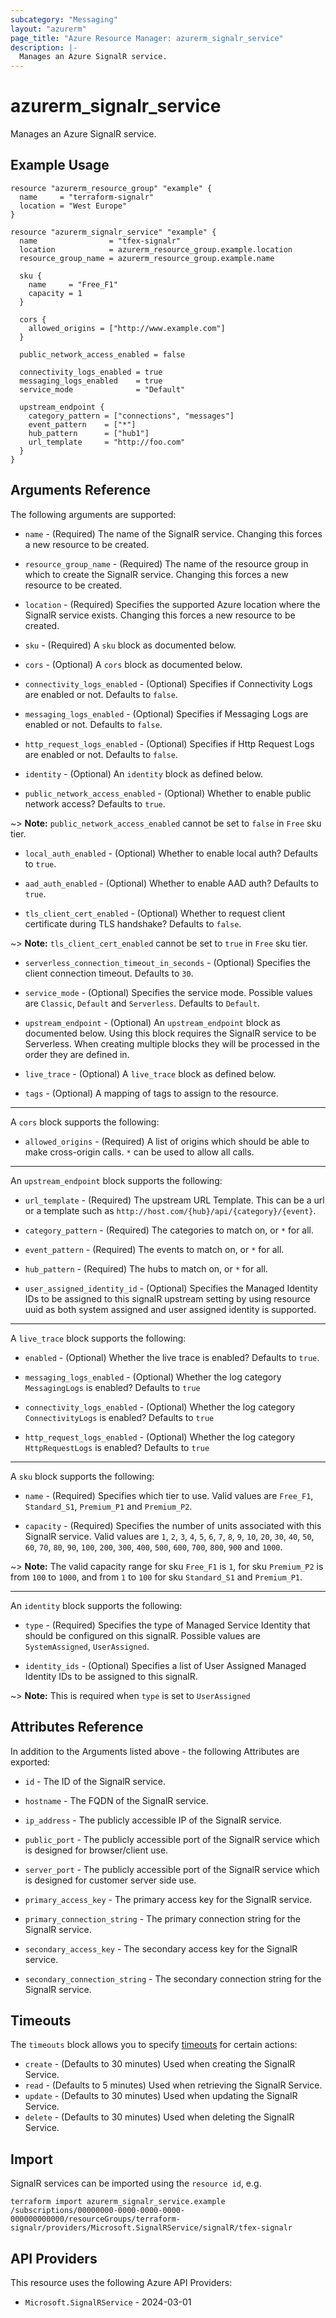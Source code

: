 ```yaml
---
subcategory: "Messaging"
layout: "azurerm"
page_title: "Azure Resource Manager: azurerm_signalr_service"
description: |-
  Manages an Azure SignalR service.
---
```


# azurerm_signalr_service

Manages an Azure SignalR service.

## Example Usage

```hcl
resource "azurerm_resource_group" "example" {
  name     = "terraform-signalr"
  location = "West Europe"
}

resource "azurerm_signalr_service" "example" {
  name                = "tfex-signalr"
  location            = azurerm_resource_group.example.location
  resource_group_name = azurerm_resource_group.example.name

  sku {
    name     = "Free_F1"
    capacity = 1
  }

  cors {
    allowed_origins = ["http://www.example.com"]
  }

  public_network_access_enabled = false

  connectivity_logs_enabled = true
  messaging_logs_enabled    = true
  service_mode              = "Default"

  upstream_endpoint {
    category_pattern = ["connections", "messages"]
    event_pattern    = ["*"]
    hub_pattern      = ["hub1"]
    url_template     = "http://foo.com"
  }
}
```

## Arguments Reference

The following arguments are supported:

* `name` - (Required) The name of the SignalR service. Changing this forces a new resource to be created.

* `resource_group_name` - (Required) The name of the resource group in which to create the SignalR service. Changing this forces a new resource to be created.

* `location` - (Required) Specifies the supported Azure location where the SignalR service exists. Changing this forces a new resource to be created.

* `sku` - (Required) A `sku` block as documented below.

* `cors` - (Optional) A `cors` block as documented below.

* `connectivity_logs_enabled` - (Optional) Specifies if Connectivity Logs are enabled or not. Defaults to `false`.

* `messaging_logs_enabled` - (Optional) Specifies if Messaging Logs are enabled or not. Defaults to `false`.

* `http_request_logs_enabled` - (Optional) Specifies if Http Request Logs are enabled or not. Defaults to `false`.

* `identity` - (Optional) An `identity` block as defined below.

* `public_network_access_enabled` - (Optional) Whether to enable public network access? Defaults to `true`.

~> **Note:** `public_network_access_enabled` cannot be set to `false` in `Free` sku tier.

* `local_auth_enabled` - (Optional) Whether to enable local auth? Defaults to `true`.

* `aad_auth_enabled` - (Optional) Whether to enable AAD auth? Defaults to `true`.

* `tls_client_cert_enabled` - (Optional) Whether to request client certificate during TLS handshake? Defaults to `false`.

~> **Note:** `tls_client_cert_enabled` cannot be set to `true` in `Free` sku tier.

* `serverless_connection_timeout_in_seconds` - (Optional) Specifies the client connection timeout. Defaults to `30`.

* `service_mode` - (Optional) Specifies the service mode. Possible values are `Classic`, `Default` and `Serverless`. Defaults to `Default`.

* `upstream_endpoint` - (Optional) An `upstream_endpoint` block as documented below. Using this block requires the SignalR service to be Serverless. When creating multiple blocks they will be processed in the order they are defined in.

* `live_trace` - (Optional) A `live_trace` block as defined below.

* `tags` - (Optional) A mapping of tags to assign to the resource.

---

A `cors` block supports the following:

* `allowed_origins` - (Required) A list of origins which should be able to make cross-origin calls. `*` can be used to allow all calls.

---

An `upstream_endpoint` block supports the following:

* `url_template` - (Required) The upstream URL Template. This can be a url or a template such as `http://host.com/{hub}/api/{category}/{event}`.

* `category_pattern` - (Required) The categories to match on, or `*` for all.

* `event_pattern` - (Required) The events to match on, or `*` for all.

* `hub_pattern` - (Required) The hubs to match on, or `*` for all.

* `user_assigned_identity_id` - (Optional) Specifies the Managed Identity IDs to be assigned to this signalR upstream setting by using resource uuid as both system assigned and user assigned identity is supported. 

---

A `live_trace` block supports the following:

* `enabled` - (Optional) Whether the live trace is enabled? Defaults to `true`.

* `messaging_logs_enabled` - (Optional) Whether the log category `MessagingLogs` is enabled? Defaults to `true`

* `connectivity_logs_enabled` - (Optional) Whether the log category `ConnectivityLogs` is enabled? Defaults to `true`

* `http_request_logs_enabled` - (Optional) Whether the log category `HttpRequestLogs` is enabled? Defaults to `true`

---

A `sku` block supports the following:

* `name` - (Required) Specifies which tier to use. Valid values are `Free_F1`, `Standard_S1`, `Premium_P1` and `Premium_P2`.

* `capacity` - (Required) Specifies the number of units associated with this SignalR service. Valid values are `1`, `2`, `3`, `4`, `5`, `6`, `7`, `8`, `9`, `10`, `20`, `30`, `40`, `50`, `60`, `70`, `80`, `90`, `100`, `200`, `300`, `400`, `500`, `600`, `700`, `800`, `900` and `1000`.

~> **Note:** The valid capacity range for sku `Free_F1` is `1`, for sku `Premium_P2` is from `100` to `1000`, and from `1` to `100` for sku `Standard_S1` and `Premium_P1`.

---

An `identity` block supports the following:

* `type` - (Required) Specifies the type of Managed Service Identity that should be configured on this signalR. Possible values are `SystemAssigned`, `UserAssigned`.

* `identity_ids` - (Optional) Specifies a list of User Assigned Managed Identity IDs to be assigned to this signalR.

~> **Note:** This is required when `type` is set to `UserAssigned`

## Attributes Reference

In addition to the Arguments listed above - the following Attributes are exported:

* `id` - The ID of the SignalR service.

* `hostname` - The FQDN of the SignalR service.

* `ip_address` - The publicly accessible IP of the SignalR service.

* `public_port` - The publicly accessible port of the SignalR service which is designed for browser/client use.

* `server_port` - The publicly accessible port of the SignalR service which is designed for customer server side use.

* `primary_access_key` - The primary access key for the SignalR service.

* `primary_connection_string` - The primary connection string for the SignalR service.

* `secondary_access_key` - The secondary access key for the SignalR service.

* `secondary_connection_string` - The secondary connection string for the SignalR service.

## Timeouts

The `timeouts` block allows you to specify [timeouts](https://developer.hashicorp.com/terraform/language/resources/configure#define-operation-timeouts) for certain actions:

* `create` - (Defaults to 30 minutes) Used when creating the SignalR Service.
* `read` - (Defaults to 5 minutes) Used when retrieving the SignalR Service.
* `update` - (Defaults to 30 minutes) Used when updating the SignalR Service.
* `delete` - (Defaults to 30 minutes) Used when deleting the SignalR Service.

## Import

SignalR services can be imported using the `resource id`, e.g.

```shell
terraform import azurerm_signalr_service.example /subscriptions/00000000-0000-0000-0000-000000000000/resourceGroups/terraform-signalr/providers/Microsoft.SignalRService/signalR/tfex-signalr
```

## API Providers
<!-- This section is generated, changes will be overwritten -->
This resource uses the following Azure API Providers:

* `Microsoft.SignalRService` - 2024-03-01
